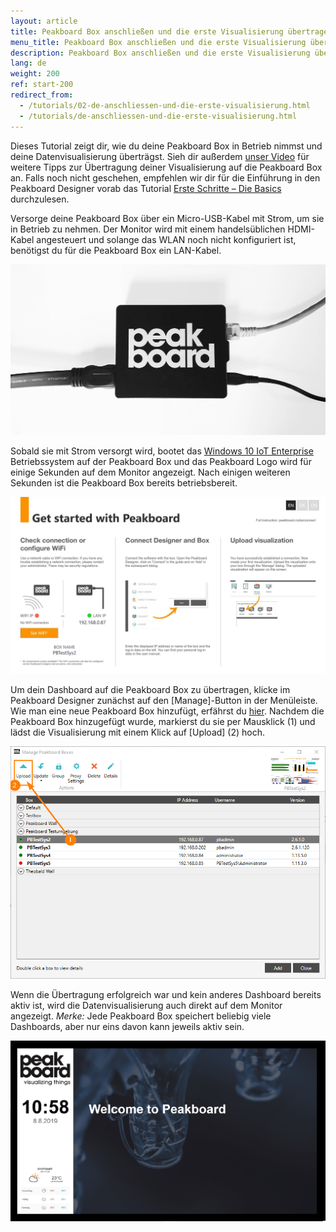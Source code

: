 ```yaml
---
layout: article
title: Peakboard Box anschließen und die erste Visualisierung übertragen
menu_title: Peakboard Box anschließen und die erste Visualisierung übertragen
description: Peakboard Box anschließen und die erste Visualisierung übertragen
lang: de
weight: 200
ref: start-200
redirect_from:
  - /tutorials/02-de-anschliessen-und-die-erste-visualisierung.html
  - /tutorials/de-anschliessen-und-die-erste-visualisierung.html
---
```

Dieses Tutorial zeigt dir, wie du deine Peakboard Box in Betrieb nimmst und deine Datenvisualisierung überträgst.
Sieh dir außerdem [unser Video](https://youtu.be/-6YyjhlpdjU) für weitere Tipps zur Übertragung deiner Visualisierung auf die Peakboard Box an.
Falls noch nicht geschehen, empfehlen wir dir für die Einführung in den Peakboard Designer vorab das Tutorial [Erste Schritte – Die Basics](/tutorials/01-de-peakboard-designer-basics.html) durchzulesen. 

Versorge deine Peakboard Box über ein Micro-USB-Kabel mit Strom, um sie in Betrieb zu nehmen.
Der Monitor wird mit einem handelsüblichen HDMI-Kabel angesteuert und solange das WLAN noch nicht konfiguriert ist, benötigst du für die Peakboard Box ein LAN-Kabel.

![Anschlussbild](/assets/images/Tutorial/Connecting/TutorialBox01.jpg)

Sobald sie mit Strom versorgt wird, bootet das [Windows 10 IoT Enterprise](https://docs.microsoft.com/de-de/windows/iot-core/windows-iot-enterprise) Betriebssystem auf der Peakboard Box und das Peakboard Logo wird für einige Sekunden auf dem Monitor angezeigt. 
Nach einigen weiteren Sekunden ist die Peakboard Box bereits betriebsbereit. 

![Initialer Bildschirm](/assets/images/Tutorial/Connecting/TutorialBox02.jpg)

Um dein Dashboard auf die Peakboard Box zu übertragen, klicke im Peakboard Designer zunächst auf den [Manage]-Button in der Menüleiste.
Wie man eine neue Peakboard Box hinzufügt, erfährst du [hier](/administration/07-de-hinzufuegen.html).
Nachdem die Peakboard Box hinzugefügt wurde, markierst du sie per Mausklick (1) und lädst die Visualisierung mit einem Klick auf [Upload] (2) hoch.

![Manage Dialog](/assets/images/Tutorial/Connecting/ErsteSchrittePBBox2.png)

Wenn die Übertragung erfolgreich war und kein anderes Dashboard bereits aktiv ist, wird die Datenvisualisierung auch direkt auf dem Monitor angezeigt. 
*Merke:* Jede Peakboard Box speichert beliebig viele Dashboards, aber nur eins davon kann jeweils aktiv sein. 

![Laufende Visualisierung](/assets/images/Tutorial/Connecting/TutorialBox05.jpg)
